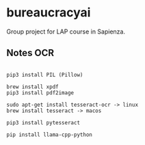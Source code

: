 # bureaucracyai
Group project for LAP course in Sapienza.

## Notes OCR
```

pip3 install PIL (Pillow)

brew install xpdf
pip3 install pdf2image

sudo apt-get install tesseract-ocr -> linux
brew install tesseract -> macos

pip3 install pytesseract

pip install llama-cpp-python
```
